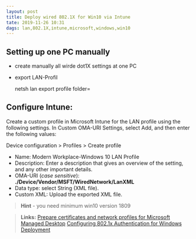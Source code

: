 ```yaml
---
layout: post
title: Deploy wired 802.1X for Win10 via Intune
tate: 2019-11-26 10:31  
dags: lan,802.1X,intune,microsoft,windows,win10
---
```


## Setting up one PC manually

- create manually all wirde dot1X settings at one PC
- export LAN-Profil
	
	netsh lan export profile folder=

## Configure Intune:

Create a custom profile in Microsoft Intune for the LAN profile using the following settings. In Custom OMA-URI Settings, select Add, and then enter the following values:

Device configuration > Profiles > Create profile

- Name: Modern Workplace-Windows 10 LAN Profile
- Description: Enter a description that gives an overview of the setting, and any other important details.
- OMA-URI (*case sensitive*): **./Device/Vendor/MSFT/WiredNetwork/LanXML**
- Data type: select String (XML file).
- Custom XML: Upload the exported XML file.

> **Hint** - you need minimum win10 version 1809

> **Links:**
> [Prepare certificates and network profiles for Microsoft Managed Desktop](https://docs.microsoft.com/de-de/microsoft-365/managed-desktop/get-ready/certs-wifi-lan)
> [Configuring 802.1x Authentication for Windows Deployment](https://www.asquaredozen.com/2018/07/29/configuring-802-1x-authentication-for-windows-deployment/)
